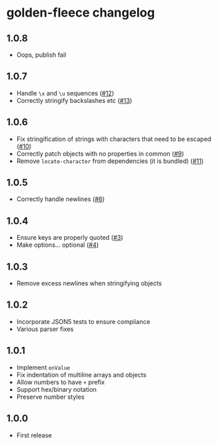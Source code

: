 # golden-fleece changelog

## 1.0.8

* Oops, publish fail

## 1.0.7

* Handle `\x` and `\u` sequences ([#12](https://github.com/Rich-Harris/golden-fleece/pull/12))
* Correctly stringify backslashes etc ([#13](https://github.com/Rich-Harris/golden-fleece/pull/13))

## 1.0.6

* Fix stringification of strings with characters that need to be escaped ([#10](https://github.com/Rich-Harris/golden-fleece/pull/10))
* Correctly patch objects with no properties in common ([#9](https://github.com/Rich-Harris/golden-fleece/pull/9))
* Remove `locate-character` from dependencies (it is bundled) ([#11](https://github.com/Rich-Harris/golden-fleece/pull/11))

## 1.0.5

* Correctly handle newlines ([#6](https://github.com/Rich-Harris/golden-fleece/issues/6))

## 1.0.4

* Ensure keys are properly quoted ([#3](https://github.com/Rich-Harris/golden-fleece/pull/3))
* Make options... optional ([#4](https://github.com/Rich-Harris/golden-fleece/pull/4))

## 1.0.3

* Remove excess newlines when stringifying objects

## 1.0.2

* Incorporate JSON5 tests to ensure compliance
* Various parser fixes

## 1.0.1

* Implement `onValue`
* Fix indentation of multiline arrays and objects
* Allow numbers to have `+` prefix
* Support hex/binary notation
* Preserve number styles

## 1.0.0

* First release